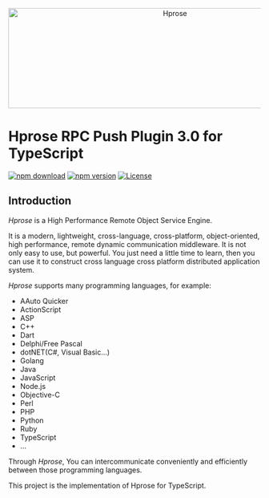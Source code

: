 <p align="center"><img src="https://hprose.com/banner.@2x.png" alt="Hprose" title="Hprose" width="650" height="200" /></p>

# Hprose RPC Push Plugin 3.0 for TypeScript

[![npm download](https://img.shields.io/npm/dm/@hprose/rpc-plugin-push.svg)](https://www.npmjs.com/package/@hprose/rpc-plugin-push)
[![npm version](https://img.shields.io/npm/v/@hprose/rpc-plugin-push.svg)](https://www.npmjs.com/package/@hprose/rpc-plugin-push)
[![License](https://img.shields.io/npm/l/@hprose/rpc-plugin-push.svg)](http://opensource.org/licenses/MIT)

## Introduction

*Hprose* is a High Performance Remote Object Service Engine.

It is a modern, lightweight, cross-language, cross-platform, object-oriented, high performance, remote dynamic communication middleware. It is not only easy to use, but powerful. You just need a little time to learn, then you can use it to construct cross language cross platform distributed application system.

*Hprose* supports many programming languages, for example:

* AAuto Quicker
* ActionScript
* ASP
* C++
* Dart
* Delphi/Free Pascal
* dotNET(C#, Visual Basic...)
* Golang
* Java
* JavaScript
* Node.js
* Objective-C
* Perl
* PHP
* Python
* Ruby
* TypeScript
* ...

Through *Hprose*, You can intercommunicate conveniently and efficiently between those programming languages.

This project is the implementation of Hprose for TypeScript.

